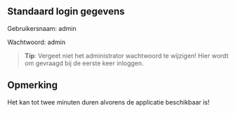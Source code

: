 ## Standaard login gegevens

Gebruikersnaam: admin

Wachtwoord:	admin

> **Tip**: Vergeet niet het administrator wachtwoord te wijzigen! Hier wordt om gevraagd bij de eerste keer inloggen.

## Opmerking
Het kan tot twee minuten duren alvorens de applicatie beschikbaar is!